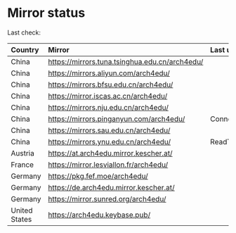 <script src="./time.js"></script>
# Mirror status
Last check: <script type="text/javascript">localize(1673022466.791785);</script>

|Country|Mirror|Last update|
|:------|:-----|:----------|
|China|https://mirrors.tuna.tsinghua.edu.cn/arch4edu/|<script type="text/javascript">localize(1672986855);</script>|
|China|https://mirrors.aliyun.com/arch4edu/|<script type="text/javascript">localize(1672900281);</script>|
|China|https://mirrors.bfsu.edu.cn/arch4edu/|<script type="text/javascript">localize(1672986855);</script>|
|China|https://mirror.iscas.ac.cn/arch4edu/|<script type="text/javascript">localize(1672986855);</script>|
|China|https://mirrors.nju.edu.cn/arch4edu/|<script type="text/javascript">localize(1672986855);</script>|
|China|https://mirrors.pinganyun.com/arch4edu/|ConnectTimeout|
|China|https://mirrors.sau.edu.cn/arch4edu/|<script type="text/javascript">localize(1671258899);</script>|
|China|https://mirrors.ynu.edu.cn/arch4edu/|ReadTimeout|
|Austria|https://at.arch4edu.mirror.kescher.at/|<script type="text/javascript">localize(1672986855);</script>|
|France|https://mirror.lesviallon.fr/arch4edu/|<script type="text/javascript">localize(1672986855);</script>|
|Germany|https://pkg.fef.moe/arch4edu/|<script type="text/javascript">localize(1672986855);</script>|
|Germany|https://de.arch4edu.mirror.kescher.at/|<script type="text/javascript">localize(1672986855);</script>|
|Germany|https://mirror.sunred.org/arch4edu/|<script type="text/javascript">localize(1672986855);</script>|
|United States|https://arch4edu.keybase.pub/|<script type="text/javascript">localize(1672986855);</script>|

<script src="./tablefilter/tablefilter.js"></script>
<script src="./table.js"></script>